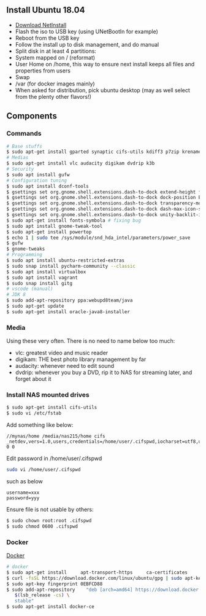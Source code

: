 
## Install Ubuntu 18.04

* [Download NetInstall](http://archive.ubuntu.com/ubuntu/dists/bionic-updates/main/installer-amd64/current/images/netboot/mini.iso)
* Flash the iso to USB key (using UNetBootIn for example)
* Reboot from the USB key
* Follow the install up to disk management, and do manual
 * Split disk in at least 4 partitions:
  * System mapped on / (reformat)
  * User Home on /home, this way to ensure next install keeps all files and properties from users
  * Swap
  * /var (for docker images mainly)
 * When asked for distribution, pick ubuntu desktop (may as well select from the plenty other flavors!)

## Components

### Commands

```bash
# Base stuffs
$ sudo apt-get install gparted synaptic cifs-utils kdiff3 p7zip krename krusader
# Medias
$ sudo apt-get install vlc audacity digikam dvdrip k3b
# Security
$ sudo apt install gufw
# Configuration tuning
$ sudo apt install dconf-tools
$ gsettings set org.gnome.shell.extensions.dash-to-dock extend-height false
$ gsettings set org.gnome.shell.extensions.dash-to-dock dock-position BOTTOM
$ gsettings set org.gnome.shell.extensions.dash-to-dock transparency-mode FIXED
$ gsettings set org.gnome.shell.extensions.dash-to-dock dash-max-icon-size 16
$ gsettings set org.gnome.shell.extensions.dash-to-dock unity-backlit-items false
$ sudo apt-get install fonts-symbola # fixing bug
$ sudo apt install gnome-tweak-tool
$ sudo apt-get install powertop
$ echo 1 | sudo tee /sys/module/snd_hda_intel/parameters/power_save
$ gufw
$ gnome-tweaks 
# Programming
$ sudo apt install ubuntu-restricted-extras
$ sudo snap install pycharm-community --classic
$ sudo apt install virtualbox
$ sudo apt install vagrant
$ sudo snap install gitg
# vscode (manual)
# JDK 8
$ sudo add-apt-repository ppa:webupd8team/java
$ sudo apt-get update
$ sudo apt-get install oracle-java8-installer
```

### Media

Using these very often. There is no need to name below too much:
- vlc: greatest video and music reader
- digikam: THE best photo library management by far
- audacity: whenever need to edit sound
- dvdrip: whenever you buy a DVD, rip it to NAS for streaming later, and forget about it

### Install NAS mounted drives

```bash
$ sudo apt-get install cifs-utils
$ sudo vi /etc/fstab
```

Add something like below:

```shell
//mynas/home /media/nas215/home cifs _netdev,vers=1.0,users,credentials=/home/user/.cifspwd,iocharset=utf8,uid=1000,gid=1000,sec=ntlm 0 0
```

Edit password in /home/user/.cifspwd

```bash
sudo vi /home/user/.cifspwd
```

such as below
```shell
username=xxx
password=yyy
```

Ensure file is not usable by others:

```bash
$ sudo chown root:root .cifspwd
$ sudo chmod 0600 .cifspwd
```

### Docker

[Docker](https://docs.docker.com/engine/installation/linux/ubuntulinux/)

```bash
# docker
$ sudo apt-get install     apt-transport-https     ca-certificates     curl     software-properties-common
$ curl -fsSL https://download.docker.com/linux/ubuntu/gpg | sudo apt-key add -
$ sudo apt-key fingerprint 0EBFCD88
$ sudo add-apt-repository    "deb [arch=amd64] https://download.docker.com/linux/ubuntu \
   $(lsb_release -cs) \
   stable"
$ sudo apt-get install docker-ce
```
